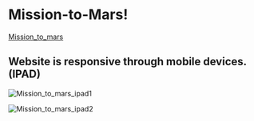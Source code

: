 # Mission-to-Mars!

[Mission_to_mars](https://user-images.githubusercontent.com/87447639/138322709-893844ff-e2bb-4f48-a139-31d4f8e3ac21.PNG)


## Website is responsive through mobile devices. (IPAD)

![Mission_to_mars_ipad1](https://user-images.githubusercontent.com/87447639/138322746-eae8614b-7a54-47bf-8412-7bd54d75ed93.PNG)


![Mission_to_mars_ipad2](https://user-images.githubusercontent.com/87447639/138322756-2e7bb6d0-4dbd-48d9-b456-4ebe2520c47b.PNG)